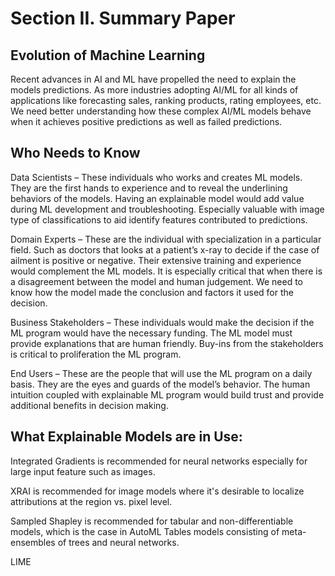 # Section II. Summary Paper

## Evolution of Machine Learning

Recent advances in AI and ML have propelled the need to explain the models predictions. As more industries adopting AI/ML for all kinds of applications like forecasting sales, ranking products, rating employees, etc. We need better understanding how these complex AI/ML models behave when it achieves positive predictions as well as failed predictions.

## Who Needs to Know

Data Scientists – These individuals who works and creates ML models. They are the first hands to experience and to reveal the underlining behaviors of the models. Having an explainable model would add value during ML development and troubleshooting. Especially valuable with image type of classifications to aid identify features contributed to predictions.

Domain Experts – These are the individual with specialization in a particular field. Such as doctors that looks at a patient’s x-ray to decide if the case of ailment is positive or negative. Their extensive training and experience would complement the ML models. It is especially critical that when there is a disagreement between the model and human judgement. We need to know how the model made the conclusion and factors it used for the decision.

Business Stakeholders – These individuals would make the decision if the ML program would have the necessary funding. The ML model must provide explanations that are human friendly. Buy-ins from the stakeholders is critical to proliferation the ML program.

End Users – These are the people that will use the ML program on a daily basis. They are the eyes and guards of the model’s behavior. The human intuition coupled with explainable ML program would build trust and provide additional benefits in decision making.

## What Explainable Models are in Use:

Integrated Gradients is recommended for neural networks especially for large input feature such as images. 

XRAI is recommended for image models where it's desirable to localize attributions at the region vs. pixel level. 

Sampled Shapley is recommended for tabular and non-differentiable models, which is the case in AutoML Tables models consisting of
meta-ensembles of trees and neural networks.

LIME 

